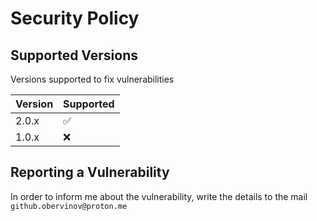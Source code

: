 # Security Policy

## Supported Versions

Versions supported to fix vulnerabilities

| Version | Supported          |
| ------- | ------------------ |
| 2.0.x   | :white_check_mark: |
| 1.0.x   | :x: |

## Reporting a Vulnerability

In order to inform me about the vulnerability, write the details to the mail `github.obervinov@proton.me`